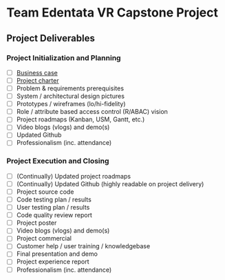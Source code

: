 # Team Edentata VR Capstone Project
## Project Deliverables

### Project Initialization and Planning
- [ ] [Business case](./business_case.pdf)
- [ ] [Project charter](./project_charter.pdf) 
- [ ] Problem & requirements prerequisites
- [ ] System / architectural design pictures
- [ ] Prototypes / wireframes (lo/hi-fidelity)
- [ ] Role / attribute based access control (R/ABAC) vision
- [ ] Project roadmaps (Kanban, USM, Gantt, etc.)
- [ ] Video blogs (vlogs) and demo(s)
- [ ] Updated Github
- [ ] Professionalism (inc. attendance)

### Project Execution and Closing
- [ ] (Continually) Updated project roadmaps
- [ ] (Continually) Updated Github (highly readable on project delivery)
- [ ] Project source code
- [ ] Code testing plan / results
- [ ] User testing plan / results
- [ ] Code quality review report
- [ ] Project poster
- [ ] Video blogs (vlogs) and demo(s)
- [ ] Project commercial
- [ ] Customer help / user training / knowledgebase
- [ ] Final presentation and demo
- [ ] Project experience report
- [ ] Professionalism (inc. attendance)
